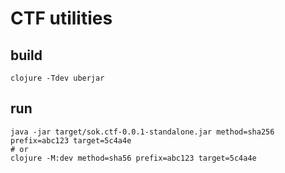 # CTF utilities

## build
```shell
clojure -Tdev uberjar
```

## run
```shell
java -jar target/sok.ctf-0.0.1-standalone.jar method=sha256 prefix=abc123 target=5c4a4e
# or
clojure -M:dev method=sha56 prefix=abc123 target=5c4a4e
```